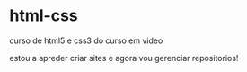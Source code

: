 # html-css
 curso de html5 e css3 do curso em video 

 estou a apreder criar sites e agora vou gerenciar  repositorios! 
